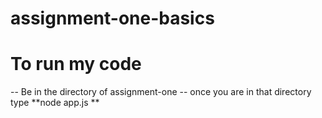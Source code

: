 # assignment-one-basics

# To run my code 
-- Be in the directory of assignment-one 
-- once you are in that directory type **node app.js ** 
